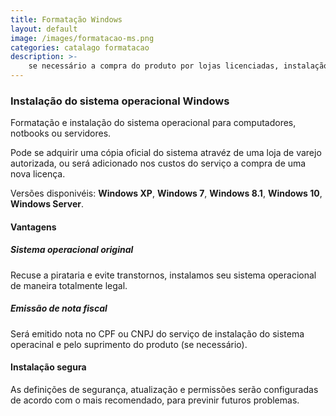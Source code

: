 ```yaml
---
title: Formatação Windows
layout: default
image: /images/formatacao-ms.png
categories: catalago formatacao
description: >-
    se necessário a compra do produto por lojas licenciadas, instalação e configuração de acordo com as preferências do cliente.
---
```


### Instalação do sistema operacional Windows ###

<section class="row">
<div class="col s12 m6" markdown="1">

Formatação e instalação do sistema operacional para computadores, notbooks ou servidores. 

Pode se adquirir uma cópia oficial do sistema atravéz de uma loja de varejo autorizada, ou será adicionado nos custos do serviço a compra de uma nova licença.

Versões disponivéis: **Windows XP**, **Windows 7**, **Windows 8.1**, **Windows 10**, **Windows Server**.

</div>

<div class="col s12 m6" markdown="1">

#### Vantagens ####

##### Sistema operacional original #####
Recuse a pirataria e evite transtornos, instalamos seu sistema operacional de maneira totalmente legal.

##### Emissão de nota fiscal #####
Será emitido nota no CPF ou CNPJ do serviço de instalação do sistema operacinal e pelo suprimento do produto (se necessário).

#### Instalação segura ####
As definições de segurança, atualização e permissões serão configuradas de acordo com o mais recomendado, para previnir futuros problemas.

</div>
</section>